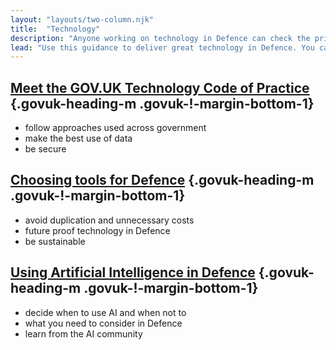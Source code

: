 ```yaml
---
layout: "layouts/two-column.njk"
title:  "Technology"
description: "Anyone working on technology in Defence can check the principles they need to follow."
lead: "Use this guidance to deliver great technology in Defence. You can find general guidance on GOV.UK."
---
```


## [Meet the GOV.UK Technology Code of Practice](/technology/technology-code-of-practice/) {.govuk-heading-m .govuk-!-margin-bottom-1}

- follow approaches used across government
- make the best use of data
- be secure 

## [Choosing tools for Defence](/technology/enterprise-tooling-principles) {.govuk-heading-m .govuk-!-margin-bottom-1}
 
- avoid duplication and unnecessary costs
- future proof technology in Defence
- be sustainable

## [Using Artificial Intelligence in Defence](/technology/) {.govuk-heading-m .govuk-!-margin-bottom-1}

- decide when to use AI and when not to
- what you need to consider in Defence
- learn from the AI community


